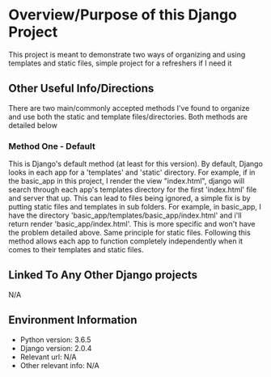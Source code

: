 # Overview/Purpose of this Django Project
This project is meant to demonstrate two ways of organizing and using templates and static files, simple project for a refreshers if I need it

## Other Useful Info/Directions
There are two main/commonly accepted methods I've found to organize and use both the static and template files/directories. Both methods are detailed below

### Method One - Default
This is Django's default method (at least for this version). By default, Django looks in each app for a 'templates' and 'static' directory. For example, if in the basic_app in this project, I render the view "index.html", django will search through each app's templates directory for the first 'index.html' file and server that up. This can lead to files being ignored, a simple fix is by putting static files and templates in sub folders. For example, in basic_app, I have the directory 'basic_app/templates/basic_app/index.html' and i'll return render 'basic_app/index.html'. This is more specific and won't have the problem detailed above. Same principle for static files. Following this method allows each app to function completely independently when it comes to their templates and static files.

## Linked To Any Other Django projects
N/A


## Environment Information
* Python version: 3.6.5
* Django version: 2.0.4
* Relevant url: N/A
* Other relevant info: N/A
